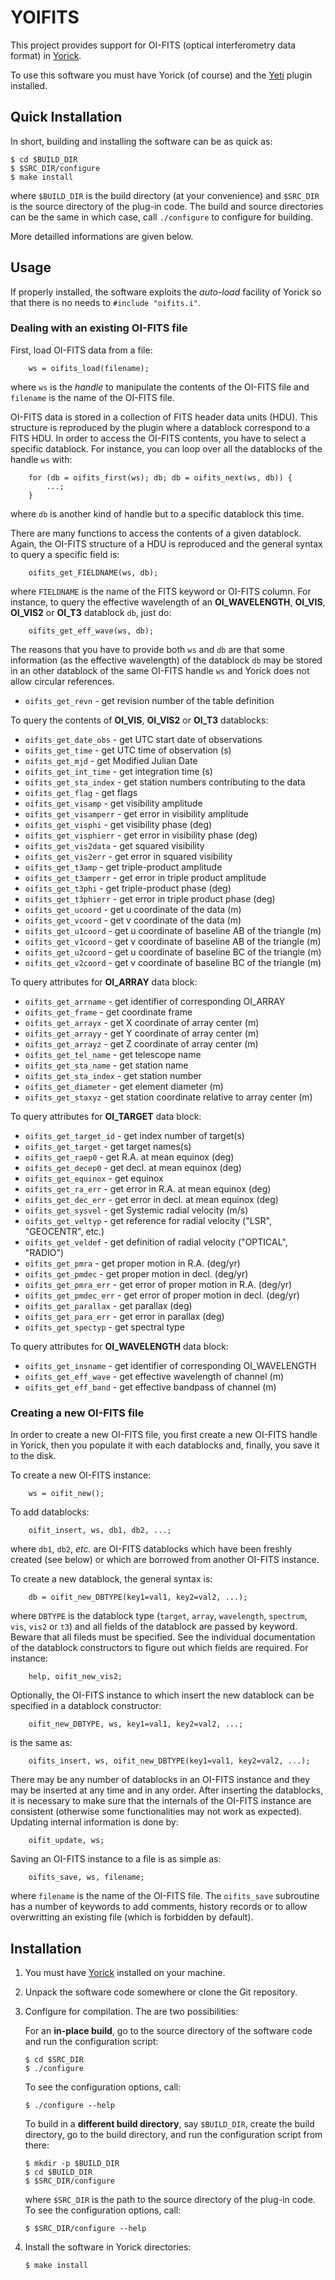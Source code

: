 # YOIFITS

This project provides support for OI-FITS (optical interferometry data format) in
[Yorick](http://yorick.github.com/).

To use this software you must have Yorick (of course) and the
[Yeti](https://github.com/emmt/Yeti) plugin installed.


## Quick Installation

In short, building and installing the software can be as quick as:
````
$ cd $BUILD_DIR
$ $SRC_DIR/configure
$ make install
````
where `$BUILD_DIR` is the build directory (at your convenience) and
`$SRC_DIR` is the source directory of the plug-in code.  The build and
source directories can be the same in which case, call `./configure` to
configure for building.

More detailled informations are given below.


## Usage

If properly installed, the software exploits the *auto-load* facility of Yorick
so that there is no needs to `#include "oifits.i"`.


### Dealing with an existing OI-FITS file

First, load OI-FITS data from a file:
```
    ws = oifits_load(filename);
```
where `ws` is the *handle* to manipulate the contents of the OI-FITS file and
`filename` is the name of the OI-FITS file.

OI-FITS data is stored in a collection of FITS header data units (HDU).  This
structure is reproduced by the plugin where a datablock correspond to a FITS
HDU.  In order to access the OI-FITS contents, you have to select a specific
datablock.  For instance, you can loop over all the datablocks of the handle
`ws` with:
```
    for (db = oifits_first(ws); db; db = oifits_next(ws, db)) {
        ...;
    }
```
where `db` is another kind of handle but to a specific datablock this time.

There are many functions to access the contents of a given datablock.  Again,
the OI-FITS structure of a HDU is reproduced and the general syntax to query a
specific field is:
```
    oifits_get_FIELDNAME(ws, db);
```
where `FIELDNAME` is the name of the FITS keyword or OI-FITS column.  For
instance, to query the effective wavelength of an **OI_WAVELENGTH**,
**OI_VIS**, **OI_VIS2** or **OI_T3** datablock `db`, just do:
```
    oifits_get_eff_wave(ws, db);
```
The reasons that you have to provide both `ws` and `db` are that some
information (as the effective wavelength) of the datablock `db` may be stored
in an other datablock of the same OI-FITS handle `ws` and Yorick does not allow
circular references.

* `oifits_get_revn`      - get revision number of the table definition

To query the contents of **OI_VIS**, **OI_VIS2** or **OI_T3** datablocks:
* `oifits_get_date_obs`  - get UTC start date of observations
* `oifits_get_time`      - get UTC time of observation (s)
* `oifits_get_mjd`       - get Modified Julian Date
* `oifits_get_int_time`  - get integration time (s)
* `oifits_get_sta_index` - get station numbers contributing to the data
* `oifits_get_flag`      - get flags
* `oifits_get_visamp`    - get visibility amplitude
* `oifits_get_visamperr` - get error in visibility amplitude
* `oifits_get_visphi`    - get visibility phase (deg)
* `oifits_get_visphierr` - get error in visibility phase (deg)
* `oifits_get_vis2data`  - get squared visibility
* `oifits_get_vis2err`   - get error in squared visibility
* `oifits_get_t3amp`     - get triple-product amplitude
* `oifits_get_t3amperr`  - get error in triple product amplitude
* `oifits_get_t3phi`     - get triple-product phase (deg)
* `oifits_get_t3phierr`  - get error in triple product phase (deg)
* `oifits_get_ucoord`    - get u coordinate of the data (m)
* `oifits_get_vcoord`    - get v coordinate of the data (m)
* `oifits_get_u1coord`   - get u coordinate of baseline AB of the triangle (m)
* `oifits_get_v1coord`   - get v coordinate of baseline AB of the triangle (m)
* `oifits_get_u2coord`   - get u coordinate of baseline BC of the triangle (m)
* `oifits_get_v2coord`   - get v coordinate of baseline BC of the triangle (m)

To query attributes for **OI_ARRAY** data block:
* `oifits_get_arrname`   - get identifier of corresponding OI_ARRAY
* `oifits_get_frame`     - get coordinate frame
* `oifits_get_arrayx`    - get X coordinate of array center (m)
* `oifits_get_arrayy`    - get Y coordinate of array center (m)
* `oifits_get_arrayz`    - get Z coordinate of array center (m)
* `oifits_get_tel_name`  - get telescope name
* `oifits_get_sta_name`  - get station name
* `oifits_get_sta_index` - get station number
* `oifits_get_diameter`  - get element diameter (m)
* `oifits_get_staxyz`    - get station coordinate relative to array center (m)

To query attributes for **OI_TARGET** data block:
* `oifits_get_target_id` - get index number of target(s)
* `oifits_get_target`    - get target names(s)
* `oifits_get_raep0`     - get R.A. at mean equinox (deg)
* `oifits_get_decep0`    - get decl. at mean equinox (deg)
* `oifits_get_equinox`   - get equinox
* `oifits_get_ra_err`    - get error in R.A. at mean equinox (deg)
* `oifits_get_dec_err`   - get error in decl. at mean equinox (deg)
* `oifits_get_sysvel`    - get Systemic radial velocity (m/s)
* `oifits_get_veltyp`    - get reference for radial velocity ("LSR", "GEOCENTR", etc.)
* `oifits_get_veldef`    - get definition of radial velocity ("OPTICAL", "RADIO")
* `oifits_get_pmra`      - get proper motion in R.A. (deg/yr)
* `oifits_get_pmdec`     - get proper motion in decl. (deg/yr)
* `oifits_get_pmra_err`  - get error of proper motion in R.A. (deg/yr)
* `oifits_get_pmdec_err` - get error of proper motion in decl. (deg/yr)
* `oifits_get_parallax`  - get parallax (deg)
* `oifits_get_para_err`  - get error in parallax (deg)
* `oifits_get_spectyp`   - get spectral type

To query attributes for **OI_WAVELENGTH** data block:
* `oifits_get_insname`   - get identifier of corresponding OI_WAVELENGTH
* `oifits_get_eff_wave`  - get effective wavelength of channel (m)
* `oifits_get_eff_band`  - get effective bandpass of channel (m)


### Creating a new OI-FITS file

In order to create a new OI-FITS file, you first create a new OI-FITS handle in
Yorick, then you populate it with each datablocks and, finally, you save it to
the disk.

To create a new OI-FITS instance:
````
    ws = oifit_new();
````

To add datablocks:
````
    oifit_insert, ws, db1, db2, ...;
````
where `db1`, `db2`, *etc.* are OI-FITS datablocks which have been freshly
created (see below) or which are borrowed from another OI-FITS instance.

To create a new datablock, the general syntax is:
````
    db = oifit_new_DBTYPE(key1=val1, key2=val2, ...);
````
where `DBTYPE` is the datablock type (`target`, `array`, `wavelength`,
`spectrum`, `vis`, `vis2` or `t3`) and all fields of the datablock are passed
by keyword.  Beware that all fileds must be specified.  See the individual
documentation of the datablock constructors to figure out which fields are
required.  For instance:
````
    help, oifit_new_vis2;
````

Optionally, the OI-FITS instance to which insert the new datablock can be
specified in a datablock constructor:
````
    oifit_new_DBTYPE, ws, key1=val1, key2=val2, ...;
````
is the same as:
````
    oifits_insert, ws, oifit_new_DBTYPE(key1=val1, key2=val2, ...);
````

There may be any number of datablocks in an OI-FITS instance and they may be
inserted at any time and in any order.  After inserting the datablocks, it is
necessary to make sure that the internals of the OI-FITS instance are consistent
(otherwise some functionalities may not work as expected).  Updating internal
information is done by:
````
    oifit_update, ws;
````

Saving an OI-FITS instance to a file is as simple as:
````
    oifits_save, ws, filename;
````
where `filename` is the name of the OI-FITS file.  The `oifits_save` subroutine
has a number of keywords to add comments, history records or to allow
overwritting an existing file (which is forbidden by default).


## Installation

1. You must have [Yorick](http://yorick.github.com/) installed on your machine.

2. Unpack the software code somewhere or clone the Git repository.

3. Configure for compilation.  The are two possibilities:

   For an **in-place build**, go to the source directory of the software
   code and run the configuration script:
   ````
   $ cd $SRC_DIR
   $ ./configure
   ````
   To see the configuration options, call:
   ````
   $ ./configure --help
   ````

   To build in a **different build directory**, say `$BUILD_DIR`, create the
   build directory, go to the build directory, and run the configuration
   script from there:
   ````
   $ mkdir -p $BUILD_DIR
   $ cd $BUILD_DIR
   $ $SRC_DIR/configure
   ````
   where `$SRC_DIR` is the path to the source directory of the plug-in
   code. To see the configuration options, call:
   ````
   $ $SRC_DIR/configure --help
   ````

4. Install the software in Yorick directories:
   ````
   $ make install
   ````

